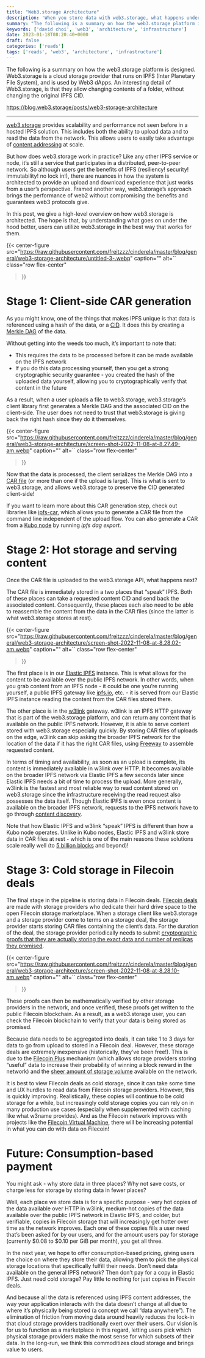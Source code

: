 ```yaml
---
title: "Web3.storage Architecture"
description: 'When you store data with web3.storage, what happens under the hood? What do you get as a user?'
summary: "The following is a summary on how the web3.storage platform is designed. Web3.storage is a cloud storage provider that runs on IPFS (Interplanetary Filesystem), and is used by Web3 dApps."
keywords: ['david choi', 'web3', 'architecture', 'infrastructure']
date: 2023-01-18T08:20:40+0000
draft: false
categories: ['reads']
tags: ['reads', 'web3', 'architecture', 'infrastructure']
---
```


The following is a summary on how the web3.storage platform is designed. Web3.storage is a cloud storage provider that runs on IPFS (Inter Planetary File System), and is used by Web3 dApps. An interesting detail of Web3.storage, is that they allow changing contents of a folder, without changing the original IPFS CID.

https://blog.web3.storage/posts/web3-storage-architecture

---

[web3.storage](http://web3.storage) provides scalability and performance not seen before in a hosted IPFS solution. This includes both the ability to upload data and to read the data from the network. This allows users to easily take advantage of [content addressing](https://docs.ipfs.tech/concepts/content-addressing/) at scale.

But how does web3.storage work in practice? Like any other IPFS service or node, it’s still a service that participates in a distributed, peer-to-peer network. So although users get the benefits of IPFS (resiliency! security! immutability! no lock in!), there are nuances in how the system is architected to provide an upload and download experience that just works from a user’s perspective. Framed another way, web3.storage’s approach brings the performance of web2 without compromising the benefits and guarantees web3 protocols give.

In this post, we give a high-level overview on how web3.storage is architected. The hope is that, by understanding what goes on under the hood better, users can utilize web3.storage in the best way that works for them.

{{< center-figure
    src="https://raw.githubusercontent.com/freitzzz/cinderela/master/blog/general/web3-storage-architecture/untitled-3-.webp"
    caption=""
    alt=``
    class="row flex-center"
>}}

S﻿tage 1: Client-side CAR generation
====================================

As you might know, one of the things that makes IPFS unique is that data is referenced using a hash of the data, or a [CID](https://docs.ipfs.tech/concepts/content-addressing/#what-is-a-cid). It does this by creating a [Merkle DAG](https://docs.ipfs.tech/concepts/merkle-dag) of the data.

Without getting into the weeds too much, it’s important to note that:

*   This requires the data to be processed before it can be made available on the IPFS network
*   If you do this data processing yourself, then you get a strong cryptographic security guarantee - you created the hash of the uploaded data yourself, allowing you to cryptographically verify that content in the future

As a result, when a user uploads a file to web3.storage, web3.storage’s client library first generates a Merkle DAG and the associated CID on the client-side. The user does not need to trust that web3.storage is giving back the right hash since they do it themselves.

{{< center-figure
    src="https://raw.githubusercontent.com/freitzzz/cinderela/master/blog/general/web3-storage-architecture/screen-shot-2022-11-08-at-8.27.49-am.webp"
    caption=""
    alt=``
    class="row flex-center"
>}}

Now that the data is processed, the client serializes the Merkle DAG into a [CAR file](https://car.ipfs.io/) (or more than one if the upload is large). This is what is sent to web3.storage, and allows web3.storage to preserve the CID generated client-side!

If you want to learn more about this CAR generation step, check out libraries like [ipfs-car](https://github.com/web3-storage/ipfs-car), which allows you to generate a CAR file from the command line independent of the upload flow. You can also generate a CAR from a [Kubo node](https://github.com/ipfs/kubo) by running _ipfs dag export_.

Stage 2: Hot storage and serving content
========================================

Once the CAR file is uploaded to the web3.storage API, what happens next?

The CAR file is immediately stored in a two places that “speak” IPFS. Both of these places can take a requested content CID and send back the associated content. Consequently, these places each also need to be able to reassemble the content from the data in the CAR files (since the latter is what web3.storage stores at rest).

{{< center-figure
    src="https://raw.githubusercontent.com/freitzzz/cinderela/master/blog/general/web3-storage-architecture/screen-shot-2022-11-08-at-8.28.02-am.webp"
    caption=""
    alt=``
    class="row flex-center"
>}}

The first place is in our [Elastic IPFS](https://github.com/elastic-ipfs/) instance. This is what allows for the content to be available over the public IPFS network. In other words, when you grab content from an IPFS node - it could be one you’re running yourself, a public IPFS gateway like [ipfs.io](http://ipfs.io), etc. - it is served from our Elastic IPFS instance reading the content from the CAR files stored there.

The other place is in the [w3link](https://web3.storage/products/w3link/) gateway. w3link is an IPFS HTTP gateway that is part of the web3.storage[](http://web3.storage) platform, and can return any content that is available on the public IPFS network. However, it is able to serve content stored with web3.storage especially quickly. By storing CAR files of uploads on the edge, w3link can skip asking the broader IPFS network for the location of the data if it has the right CAR files, using [Freeway](https://github.com/web3-storage/freeway) to assemble requested content.

In terms of timing and availability, as soon as an upload is complete, its content is immediately available in w3link over HTTP. It becomes available on the broader IPFS network via Elastic IPFS a few seconds later since Elastic IPFS needs a bit of time to process the upload. More generally, w3link is the fastest and most reliable way to read content stored on web3.storage since the infrastructure receiving the read request also possesses the data itself. Though Elastic IPFS is even once content is available on the broader IPFS network, requests to the IPFS network have to go through [content discovery](https://docs.ipfs.tech/concepts/how-ipfs-works/#distributed-hash-tables-dhts).

Note that how Elastic IPFS and w3link “speak” IPFS is different than how a Kubo node operates. Unlike in Kubo nodes, Elastic IPFS and w3link store data in CAR files at rest - which is one of the main reasons these solutions scale really well (to [5 billion blocks](https://www.youtube.com/watch?v=A1c6JEEOgW4&ab_channel=IPFS) and beyond)!

Stage 3: Cold storage in Filecoin deals
=======================================

The final stage in the pipeline is storing data in Filecoin deals. [Filecoin deals](https://filecoin.io/blog/posts/how-storage-and-retrieval-deals-work-on-filecoin/) are made with storage providers who dedicate their hard drive space to the open Filecoin storage marketplace. When a storage client like web3.storage and a storage provider come to terms on a storage deal, the storage provider starts storing CAR files containing the client’s data. For the duration of the deal, the storage provider periodically needs to submit [cryptographic proofs that they are actually storing the exact data and number of replicas they promised](https://filecoin.io/blog/posts/what-sets-us-apart-filecoin-s-proof-system/).

{{< center-figure
    src="https://raw.githubusercontent.com/freitzzz/cinderela/master/blog/general/web3-storage-architecture/screen-shot-2022-11-08-at-8.28.10-am.webp"
    caption=""
    alt=``
    class="row flex-center"
>}}

These proofs can then be mathematically verified by other storage providers in the network, and once verified, these proofs get written to the public Filecoin blockchain. As a result, as a web3.storage user, you can check the Filecoin blockchain to verify that your data is being stored as promised.

Because data needs to be aggregated into deals, it can take 1 to 3 days for data to go from upload to stored in a Filecoin deal. However, these storage deals are extremely inexpensive (historically, they’ve been free!). This is due to the [Filecoin Plus](https://filecoin.io/blog/posts/filecoin-plus-how-storage-providers-can-engage-with-verified-clients/) mechanism (which allows storage providers storing “useful” data to increase their probability of winning a block reward in the network) and the [sheer amount of storage volume](https://storage.filecoin.io/) available on the network.

It is best to view Filecoin deals as cold storage, since it can take some time and UX hurdles to read data from Filecoin storage providers. However, this is quickly improving. Realistically, these copies will continue to be cold storage for a while, but increasingly cold storage copies you can rely on in many production use cases (especially when supplemented with caching like what w3name provides). And as the Filecoin network improves with projects like the [Filecoin Virtual Machine](https://fvm.filecoin.io/), there will be increasing potential in what you can do with data on Filecoin!

Future: Consumption-based payment
=================================

You might ask - why store data in three places? Why not save costs, or charge less for storage by storing data in fewer places?

Well, each place we store data is for a specific purpose - very hot copies of the data available over HTTP in w3link, medium-hot copies of the data available over the public IPFS network in Elastic IPFS, and colder, but verifiable, copies in Filecoin storage that will increasingly get hotter over time as the network improves. Each one of these copies fills a user need that’s been asked for by our users, and for the amount users pay for storage (currently $0.08 to $0.10 per GiB per month), you get all three.

In the next year, we hope to offer consumption-based pricing, giving users the choice on where they store their data, allowing them to pick the physical storage locations that specifically fulfill their needs. Don’t need data available on the general IPFS network? Then don’t pay for a copy in Elastic IPFS. Just need cold storage? Pay little to nothing for just copies in Filecoin deals.

And because all the data is referenced using IPFS content addresses, the way your application interacts with the data doesn’t change at all due to where it’s physically being stored (a concept we call “data anywhere”). The elimination of friction from moving data around heavily reduces the lock-in that cloud storage providers traditionally exert over their users. Our vision is for us to function as a marketplace in this regard, letting users pick which physical storage providers make the most sense for which subsets of their data. In the long-run, we think this commoditizes cloud storage and brings value to users.